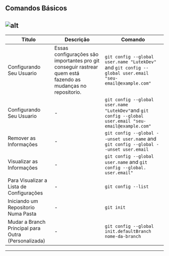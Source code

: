 ## Comandos Básicos
![alt](https://blog.da2k.com.br/uploads/2015/07/banner-git-e-github-ninja.jpg)
---

| Titulo                                              | Descrição                                                                                                    | Comando                                                                                                |
| --------------------------------------------------- | ------------------------------------------------------------------------------------------------------------ | ------------------------------------------------------------------------------------------------------ |
| Configurando Seu Usuario                            | Essas configurações são importantes pro git conseguir rastrear quem está fazendo as mudanças no repositorio. | `git config --global user.name "LutekDev"` and `git config --global user.email "seu-email@example.com"` |
| Configurando Seu Usuario                            | -                                                                                                            | `git config --global user.name "LutekDev"`and `git config --global user.email "seu-email@example.com"` |
| Remover as Informações                              | -                                                                                                            | `git config --global --unset user.name` and `git config --global --unset user.email`                    |
| Visualizar as Informações                           | -                                                                                                            | `git config --global user.name` and `git config --global. user.email"`                                  |
| Para Visualizar a Lista de Configurações            | -                                                                                                            | `git config --list`                                                                                    |
| Iniciando um Repositorio Numa Pasta                 | -                                                                                                            | `git init`                                                                                             |
| Mudar a Branch Principal para Outra (Personalizada) | -                                                                                                            | `git config --global init.defaultBranch nome-da-branch`                                                |


---


